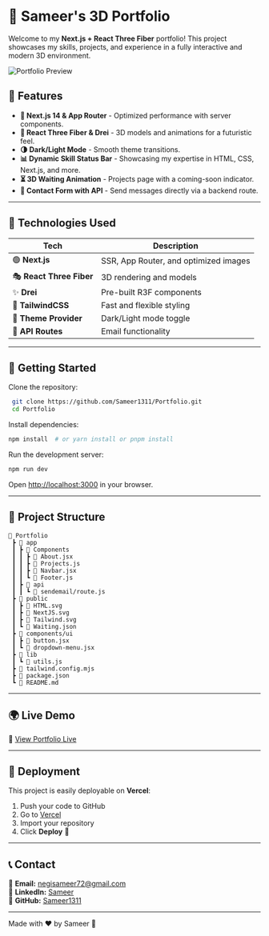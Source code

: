 # 🚀 Sameer's 3D Portfolio

Welcome to my **Next.js + React Three Fiber** portfolio! This project showcases my skills, projects, and experience in a fully interactive and modern 3D environment.

![Portfolio Preview](https://your-image-url.com) <!-- Add an image preview if available -->

## 🌟 Features

- **🚀 Next.js 14 & App Router** - Optimized performance with server components.
- **🎨 React Three Fiber & Drei** - 3D models and animations for a futuristic feel.
- **🌗 Dark/Light Mode** - Smooth theme transitions.
- **📊 Dynamic Skill Status Bar** - Showcasing my expertise in HTML, CSS, Next.js, and more.
- **⏳ 3D Waiting Animation** - Projects page with a coming-soon indicator.
- **📩 Contact Form with API** - Send messages directly via a backend route.

---

## 📌 Technologies Used

| Tech | Description |
|------|------------|
| 🟢 **Next.js** | SSR, App Router, and optimized images |
| 🎭 **React Three Fiber** | 3D rendering and models |
| ✨ **Drei** | Pre-built R3F components |
| 🎨 **TailwindCSS** | Fast and flexible styling |
| 🌙 **Theme Provider** | Dark/Light mode toggle |
| 💌 **API Routes** | Email functionality |

---

## 🚀 Getting Started

Clone the repository:
```sh
 git clone https://github.com/Sameer1311/Portfolio.git
 cd Portfolio
```

Install dependencies:
```sh
npm install  # or yarn install or pnpm install
```

Run the development server:
```sh
npm run dev
```

Open [http://localhost:3000](http://localhost:3000) in your browser.

---

## 📁 Project Structure

```
📂 Portfolio
 ┣ 📂 app
 ┃ ┣ 📂 Components
 ┃ ┃ ┣ 📜 About.jsx
 ┃ ┃ ┣ 📜 Projects.js
 ┃ ┃ ┣ 📜 Navbar.jsx
 ┃ ┃ ┗ 📜 Footer.js
 ┃ ┣ 📂 api
 ┃ ┃ ┗ 📜 sendemail/route.js
 ┣ 📂 public
 ┃ ┣ 📜 HTML.svg
 ┃ ┣ 📜 NextJS.svg
 ┃ ┣ 📜 Tailwind.svg
 ┃ ┗ 📜 Waiting.json
 ┣ 📂 components/ui
 ┃ ┣ 📜 button.jsx
 ┃ ┗ 📜 dropdown-menu.jsx
 ┣ 📂 lib
 ┃ ┗ 📜 utils.js
 ┣ 📜 tailwind.config.mjs
 ┣ 📜 package.json
 ┗ 📜 README.md
```

---

## 🌍 Live Demo
🚀 [View Portfolio Live](https://your-deployed-link.com)  <!-- Replace with actual deployment URL -->

---

## 🚀 Deployment
This project is easily deployable on **Vercel**:

1. Push your code to GitHub
2. Go to [Vercel](https://vercel.com/)
3. Import your repository
4. Click **Deploy** 🚀

---

## 📞 Contact
📧 **Email:** negisameer72@gmail.com  
🔗 **LinkedIn:** [Sameer](https://www.linkedin.com/in/sameer-negi-52a85b336/)  
📂 **GitHub:** [Sameer1311](https://github.com/Sameer1311)  

---

Made with ❤️ by Sameer 🚀

